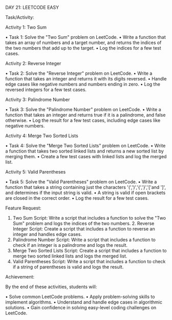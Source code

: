 
DAY 21: LEETCODE EASY

Task/Activity:

Activity 1: Two Sum

• Task 1: Solve the "Two Sum" problem on LeetCode.
• Write a function that takes an array of numbers and a target number, and returns the indices of the two numbers that add up to the target. • Log the indices for a few test cases.

Activity 2: Reverse Integer

• Task 2: Solve the "Reverse Integer" problem on LeetCode.
• Write a function that takes an integer and returns it with its digits reversed.
• Handle edge cases like negative numbers and numbers ending in zero.
• Log the reversed integers for a few test cases.

Activity 3: Palindrome Number

• Task 3: Solve the "Palindrome Number" problem on LeetCode.
• Write a function that takes an integer and returns true if it is a palindrome, and false otherwise.
• Log the result for a few test cases, including edge cases like negative numbers.

Activity 4: Merge Two Sorted Lists

• Task 4: Solve the "Merge Two Sorted Lists" problem on LeetCode.
• Write a function that takes two sorted linked lists and returns a new sorted list by merging them.
• Create a few test cases with linked lists and log the merged list.

Activity 5: Valid Parentheses

• Task 5: Solve the "Valid Parentheses" problem on LeetCode.
• Write a function that takes a string containing just the characters '(',')','{','}','['and ']', and determines if the input string is valid. • A string is valid if open brackets are closed in the correct order.
• Log the result for a few test cases.

Feature Request:

1. Two Sum Script: Write a script that includes a function to solve the "Two Sum" problem and logs the indices of the two numbers. 2. Reverse Integer Script: Create a script that includes a function to reverse an integer and handles edge cases.
3. Palindrome Number Script: Write a script that includes a function to check if an integer is a palindrome and logs the result.
4. Merge Two Sorted Lists Script: Create a script that includes a function to merge two sorted linked lists and logs the merged list.
5. Valid Parentheses Script: Write a script that includes a function to check if a string of parentheses is valid and logs the result. 

Achievement:

By the end of these activities, students will:

• Solve common LeetCode problems.
• Apply problem-solving skills to implement algorithms.
• Understand and handle edge cases in algorithmic solutions.
• Gain confidence in solving easy-level coding challenges on LeetCode.